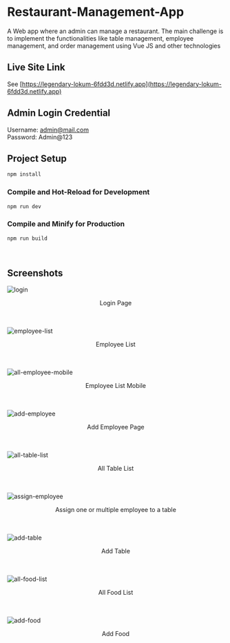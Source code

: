 # Restaurant-Management-App

A Web app where an admin can manage a restaurant. The main challenge is to implement the functionalities like table
management, employee management, and order management using Vue JS and other technologies

## Live Site Link

See [https://legendary-lokum-6fdd3d.netlify.app](https://legendary-lokum-6fdd3d.netlify.app)

## Admin Login Credential

Username: admin@mail.com <br>
Password: Admin@123

## Project Setup

```sh
npm install
```

### Compile and Hot-Reload for Development

```sh
npm run dev
```

### Compile and Minify for Production

```sh
npm run build
```
<br>

## Screenshots
![login](https://github.com/ishtiyak98/inessa/assets/56845656/86317d65-18aa-40d0-8cb2-10ee6a8b23a8)
<center>Login Page</center>
<br>
<br>

![employee-list](https://github.com/ishtiyak98/vue-basic/assets/56845656/729f1ce6-ba39-41a4-b637-aca532f9a21f)
<center>Employee List</center>
<br>
<br>

![all-employee-mobile](https://github.com/ishtiyak98/vue-basic/assets/56845656/023244d7-460c-48b4-b74d-13df00e0d289)
<center>Employee List Mobile</center>
<br>
<br>

![add-employee](https://github.com/ishtiyak98/inessa/assets/56845656/6c62d8c4-9ff4-4bd4-b3cd-db286097edc1)
<center>Add Employee Page</center>
<br>
<br>

![all-table-list](https://github.com/ishtiyak98/vue-basic/assets/56845656/cf1545b5-0a36-47a7-9d71-28913622ef03)
<center>All Table List</center>
<br>
<br>

![assign-employee](https://github.com/ishtiyak98/inessa/assets/56845656/7d71793c-06b3-4316-ac6a-3e8f17d52065)
<center>Assign one or multiple employee to a table</center>
<br>
<br>

![add-table](https://github.com/ishtiyak98/inessa/assets/56845656/48c348f9-43e0-42bc-bd92-52ce4195a1a8)
<center>Add Table</center>
<br>
<br>

![all-food-list](https://github.com/ishtiyak98/inessa/assets/56845656/621f4844-56ec-4b8e-ac1f-9c3eec548aa0)
<center>All Food List</center>
<br>
<br>

![add-food](https://github.com/ishtiyak98/inessa/assets/56845656/ace95697-e6ac-423f-a2ca-7f78d1151297)
<center>Add Food</center>
<br>

